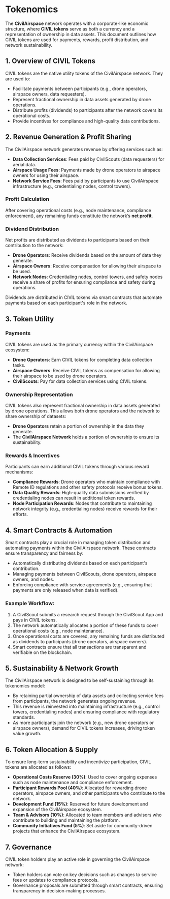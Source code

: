 # Tokenomics

The **CivilAirspace** network operates with a corporate-like economic structure, where **CIVIL tokens** serve as both a currency and a representation of ownership in data assets. This document outlines how CIVIL tokens are used for payments, rewards, profit distribution, and network sustainability.

## 1. Overview of CIVIL Tokens

CIVIL tokens are the native utility tokens of the CivilAirspace network. They are used to:
- Facilitate payments between participants (e.g., drone operators, airspace owners, data requesters).
- Represent fractional ownership in data assets generated by drone operations.
- Distribute profits (dividends) to participants after the network covers its operational costs.
- Provide incentives for compliance and high-quality data contributions.

## 2. Revenue Generation & Profit Sharing

The CivilAirspace network generates revenue by offering services such as:
- **Data Collection Services**: Fees paid by CivilScouts (data requesters) for aerial data.
- **Airspace Usage Fees**: Payments made by drone operators to airspace owners for using their airspace.
- **Network Service Fees**: Fees paid by participants to use CivilAirspace infrastructure (e.g., credentialing nodes, control towers).

### Profit Calculation
After covering operational costs (e.g., node maintenance, compliance enforcement), any remaining funds constitute the network’s **net profit**.

### Dividend Distribution
Net profits are distributed as dividends to participants based on their contribution to the network:
- **Drone Operators**: Receive dividends based on the amount of data they generate.
- **Airspace Owners**: Receive compensation for allowing their airspace to be used.
- **Network Nodes**: Credentialing nodes, control towers, and safety nodes receive a share of profits for ensuring compliance and safety during operations.

Dividends are distributed in CIVIL tokens via smart contracts that automate payments based on each participant's role in the network.

## 3. Token Utility

### Payments
CIVIL tokens are used as the primary currency within the CivilAirspace ecosystem:
- **Drone Operators**: Earn CIVIL tokens for completing data collection tasks.
- **Airspace Owners**: Receive CIVIL tokens as compensation for allowing their airspace to be used by drone operators.
- **CivilScouts**: Pay for data collection services using CIVIL tokens.

### Ownership Representation
CIVIL tokens also represent fractional ownership in data assets generated by drone operations. This allows both drone operators and the network to share ownership of datasets:
- **Drone Operators** retain a portion of ownership in the data they generate.
- The **CivilAirspace Network** holds a portion of ownership to ensure its sustainability.

### Rewards & Incentives
Participants can earn additional CIVIL tokens through various reward mechanisms:
- **Compliance Rewards**: Drone operators who maintain compliance with Remote ID regulations and other safety protocols receive bonus tokens.
- **Data Quality Rewards**: High-quality data submissions verified by credentialing nodes can result in additional token rewards.
- **Node Participation Rewards**: Nodes that contribute to maintaining network integrity (e.g., credentialing nodes) receive rewards for their efforts.

## 4. Smart Contracts & Automation

Smart contracts play a crucial role in managing token distribution and automating payments within the CivilAirspace network. These contracts ensure transparency and fairness by:
- Automatically distributing dividends based on each participant's contribution.
- Managing payments between CivilScouts, drone operators, airspace owners, and nodes.
- Enforcing compliance with service agreements (e.g., ensuring that payments are only released when data is verified).

### Example Workflow:
1. A CivilScout submits a research request through the CivilScout App and pays in CIVIL tokens.
2. The network automatically allocates a portion of these funds to cover operational costs (e.g., node maintenance).
3. Once operational costs are covered, any remaining funds are distributed as dividends to participants (drone operators, airspace owners).
4. Smart contracts ensure that all transactions are transparent and verifiable on the blockchain.

## 5. Sustainability & Network Growth

The CivilAirspace network is designed to be self-sustaining through its tokenomics model:
- By retaining partial ownership of data assets and collecting service fees from participants, the network generates ongoing revenue.
- This revenue is reinvested into maintaining infrastructure (e.g., control towers, credentialing nodes) and ensuring compliance with regulatory standards.
- As more participants join the network (e.g., new drone operators or airspace owners), demand for CIVIL tokens increases, driving token value growth.

## 6. Token Allocation & Supply

To ensure long-term sustainability and incentivize participation, CIVIL tokens are allocated as follows:
- **Operational Costs Reserve (30%)**: Used to cover ongoing expenses such as node maintenance and compliance enforcement.
- **Participant Rewards Pool (40%)**: Allocated for rewarding drone operators, airspace owners, and other participants who contribute to the network.
- **Development Fund (15%)**: Reserved for future development and expansion of the CivilAirspace ecosystem.
- **Team & Advisors (10%)**: Allocated to team members and advisors who contribute to building and maintaining the platform.
- **Community Initiatives Fund (5%)**: Set aside for community-driven projects that enhance the CivilAirspace ecosystem.

## 7. Governance

CIVIL token holders play an active role in governing the CivilAirspace network:
- Token holders can vote on key decisions such as changes to service fees or updates to compliance protocols.
- Governance proposals are submitted through smart contracts, ensuring transparency in decision-making processes.